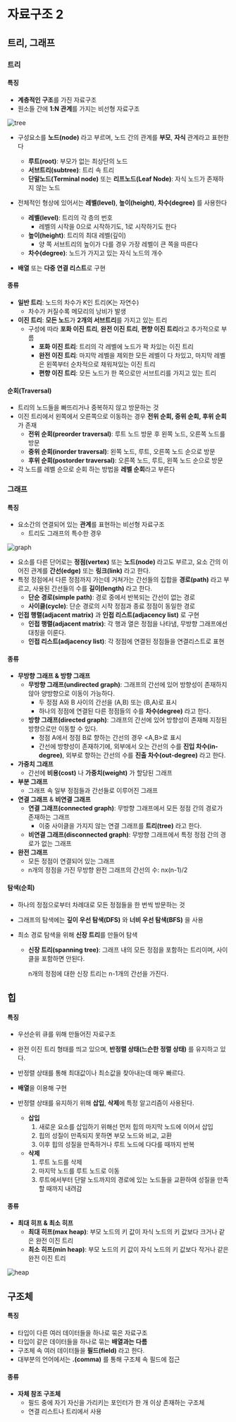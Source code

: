 # 자료구조 2

## 트리, 그래프

### 트리

#### 특징

* **계층적인 구조**를 가진 자료구조
* 원소들 간에 **1:N 관계**를 가지는 비선형 자료구조

![tree](https://github.com/presentnine/Algorithm/blob/master/Data_structure2/%ED%8A%B8%EB%A6%AC.jpg)

* 구성요소를 **노드(node)** 라고 부르며, 노드 간의 관계를 **부모**, **자식** 관계라고 표현한다
  * **루트(root)**: 부모가 없는 최상단의 노드
  * **서브트리(subtree)**: 트리 속 트리
  * **단말노드(Terminal node)** 또는 **리프노드(Leaf Node)**: 자식 노드가 존재하지 않는 노드

* 전체적인 형상에 있어서는 **레벨(level)**, **높이(height)**, **차수(degree)** 를 사용한다
  * **레벨(level)**: 트리의 각 층의 번호
    * 레벨의 시작을 0으로 시작하기도, 1로 시작하기도 한다
  * **높이(height)**: 트리의 최대 레벨(깊이)
    * 양 쪽 서브트리의 높이가 다를 경우 가장 레벨이 큰 쪽을 따른다
  * **차수(degree)**: 노드가 가지고 있는 자식 노드의 개수
* **배열** 또는 **다중 연결 리스트**로 구현



#### 종류

* **일반 트리**: 노드의 차수가 K인 트리(K는 자연수)
  * 차수가 커질수록 메모리의 낭비가 발생
* **이진 트리**: **모든 노드**가 **2개의 서브트리**를 가지고 있는 트리
  * 구성에 따라 **포화 이진 트리**, **완전 이진 트리**, **편향 이진 트리**라고 추가적으로 부름
    * **포화 이진 트리**: 트리의 각 레벨에 노드가 꽉 차있는 이진 트리
    * **완전 이진 트리**: 마지막 레벨을 제외한 모든 레벨이 다 차있고, 마지막 레벨은 왼쪽부터 순차적으로 채워져있는 이진 트리
    * **편향 이진 트리**: 모든 노드가 한 쪽으로만 서브트리를 가지고 있는 트리



#### 순회(Traversal)

* 트리의 노드들을 빠뜨리거나 중복하지 않고 방문하는 것
* 이진 트리에서 왼쪽에서 오른쪽으로 이동하는 경우 **전위 순회, 중위 순회, 후위 순회**가 존재
  * **전위 순회(preorder traversal)**: 루트 노드 방문 후 왼쪽 노드, 오른쪽 노드를 방문
  * **중위 순회(inorder traversal)**: 왼쪽 노드, 루트, 오른쪽 노드 순으로 방문
  * **후위 순회(postorder traversal)**: 오른쪽 노드, 루트, 왼쪽 노드 순으로 방문
* 각 노드를 레벨 순으로 순회 하는 방법을 **레벨 순회**라고 부른다



### 그래프

#### 특징

* 요소간의 연결되어 있는 **관계**를 표현하는 비선형 자료구조
  * 트리도 그래프의 특수한 경우


![graph](https://github.com/presentnine/Algorithm/blob/master/Data_structure2/graph.jpeg)

* 요소를 다른 단어로는 **정점(vertex)** 또는 **노드(node)** 라고도 부르고, 요소 간의 이어진 관계를 **간선(edge)** 또는 **링크(link)** 라고 한다.
* 특정 정점에서 다른 정점까지 가는데 거쳐가는 간선들의 집합을 **경로(path)** 라고 부르고, 사용된 간선들의 수를 **길이(length)** 라고 한다.
  * **단순 경로(simple path)**: 경로 중에서 반복되는 간선이 없는 경로
  * **사이클(cycle)**: 단순 경로의 시작 정점과 종료 정점이 동일한 경로
* **인접 행렬(adjacent matrix)** 과 **인접 리스트(adjacency list)** 로 구현
  * **인접 행렬(adjacent matrix)**: 각 행과 열은 정점을 나타냄, 무방향 그래프에선 대칭을 이룬다.
  * **인접 리스트(adjacency list)**: 각 정점에 연결된 정점들을 연결리스트로 표현



#### 종류

* **무방향 그래프 & 방향 그래프**
  * **무방향 그래프(undirected graph)**: 그래프의 간선에 있어 방향성이 존재하지 않아 양방향으로 이동이 가능하다.
    * 두 정점 A와 B 사이의 간선을 (A,B) 또는 (B,A)로 표시
    * 하나의 정점에 연결된 다른 정점들의 수를 **차수(degree)** 라고 한다.
  * **방향 그래프(directed graph)**: 그래프의 간선에 있어 방향성이 존재해 지정된 방향으로만 이동할 수 있다.
    * 정점 A에서 정점 B로 향하는 간선의 경우 <A,B>로 표시
    * 간선에 방향성이 존재하기에, 외부에서 오는 간선의 수를 **진입 차수(in-degree)**, 외부로 향하는 간선의 수를 **진출 차수(out-degree)** 라고 한다.
* **가중치 그래프**
  * 간선에 **비용(cost)** 나 **가중치(weight)** 가 할당된 그래프
* **부분 그래프**
  * 그래프 속 일부 정점들과 간선들로 이루어진 그래프
* **연결 그래프** & **비연결 그래프**
  * **연결 그래프(connected graph)**: 무방향 그래프에서 모든 정점 간의 경로가 존재하는 그래프
    * 이중 사이클을 가지지 않는 연결 그래프를 **트리(tree)** 라고 한다.
  * **비연결 그래프(disconnected graph)**: 무방향 그래프에서 특정 정점 간의 경로가 없는 그래프
* **완전 그래프**
  * 모든 정점이 연결되어 있는 그래프
  * n개의 정점을 가진 무방향 완전 그래프의 간선의 수: nx(n-1)/2



#### 탐색(순회)

* 하나의 정점으로부터 차례대로 모든 정점들을 한 번씩 방문하는 것

* 그래프의 탐색에는 **깊이 우선 탐색(DFS)** 와 **너비 우선 탐색(BFS)** 을 사용

* 최소 경로 탐색을 위해 **신장 트리**를 만들어 탐색

  * **신장 트리(spanning tree)**: 그래프 내의 모든 정점을 포함하는 트리이며, 사이클을 포함하면 안된다.

    n개의 정점에 대한 신장 트리는 n-1개의 간선을 가진다.



## 힙

#### 특징

* 우선순위 큐를 위해 만들어진 자료구조

* 완전 이진 트리 형태를 띄고 있으며, **반정렬 상태(느슨한 정렬 상태)** 를 유지하고 있다.
* 반정렬 상태를 통해 최대값이나 최소값을 찾아내는데 매우 빠르다.
* **배열**을 이용해 구현
* 반정렬 상태를 유지하기 위해 **삽입**, **삭제**에 특정 알고리즘이 사용된다.
  * **삽입**
    1. 새로운 요소를 삽입하기 위해선 먼저 힙의 마지막 노드에 이어서 삽입
    2. 힙의 성질이 만족되지 못하면 부모 노드와 비교, 교환
    3. 이후 힙의 성질을 만족하거나 루트 노드에 다다를 때까지 반복
  * **삭제**
    1. 루트 노드를 삭제
    2. 마지막 노드를 루트 노드로 이동
    3. 루트에서부터 단말 노드까지의 경로에 있는 노드들을 교환하여 성질을 만족할 때까지 내려감

#### 종류

* **최대 히프 & 최소 히프**
  * **최대 히프(max heap)**: 부모 노드의 키 값이 자식 노드의 키 값보다 크거나 같은 완전 이진 트리
  * **최소 히프(min heap)**: 부모 노드의 키 값이 자식 노드의 키 값보다 작거나 같은 완전 이진 트리

![heap](https://github.com/presentnine/Algorithm/blob/master/Data_structure2/Heap_Concept.png)



## 구조체

#### 특징

* 타입이 다른 여러 데이터들을 하나로 묶은 자료구조
* 타입이 같은 데이터들을 하나로 묶는 **배열과는 다름**
* 구조체 속 여러 데이터들을 **필드(field)** 라고 한다.
* 대부분의 언어에서는 **.(comma)** 를 통해 구조체 속 필드에 접근



#### 종류

* **자체 참조 구조체**
  * 필드 중에 자기 자신을 가리키는 포인터가 한 개 이상 존재하는 구조체
  * 연결 리스트나 트리에서 사용

